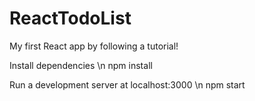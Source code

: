# ReactTodoList
My first React app by following a tutorial!

Install dependencies \n
npm install

Run a development server at localhost:3000 \n
npm start


